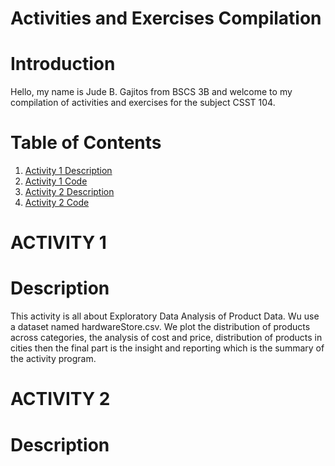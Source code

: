# **Activities and Exercises Compilation**

# Introduction

Hello, my name is Jude B. Gajitos from BSCS 3B and welcome to my compilation of activities and exercises for the subject CSST 104.

# **Table of Contents**

1. [Activity 1 Description](#activity-1)
2. [Activity 1 Code]()
3. [Activity 2 Description](#activity-2)
4. [Activity 2 Code]()

# **ACTIVITY 1**

# Description

This activity is all about Exploratory Data Analysis of Product Data. Wu use a dataset named hardwareStore.csv. We plot the distribution of products across categories, the analysis of cost and price, distribution of products in cities then the final part is the insight and reporting which is the summary of the activity program.

# **ACTIVITY 2**

# Description
